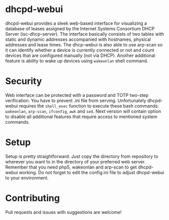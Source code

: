 dhcpd-webui
===========

dhcpd-webui provides a sleek web-based interface for visualizing a database of 
leases assigned by the Internet Systems Consortium DHCP Server
(isc-dhcp-server). The interface basically consists of two tables with static 
and dynamic addresses accompanied with hostnames, physical addresses and lease 
times. The dhcp-webui is also able to use arp-scan so it can identify whether 
a device is currently connected or not and count devices that are configured 
manually (not via DHCP). Another additional feature is ability to wake up 
devices using `wakeonlan` shell command.

# Security

Web interface can be protected with a password and TOTP two-step verification. 
You have to prevent .ini file from serving. Unfortunately dhcpd-webui requires 
the `shell_exec` function to execute these bash commands: `wakeonlan`,
`arp-scan`, `ifconfig`, `awk` and `sed`. Next version will contain option to 
disable all additional features that require access to mentioned system 
commands.

# Setup

Setup is pretty straightforward. Just copy the directory from repository to 
wherever you want to in the directory of your preferred web server. Remember 
that you need php5, wakeonlan and arp-scan to get dhcpd-webui working. Do not forget to edit the config.ini file to adjust dhcpd-webui to your environment.

# Contributing

Pull requests and issues with suggestions are welcome!